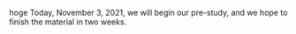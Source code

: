 hoge
Today, November 3, 2021, we will begin our pre-study, and we hope to finish the material in two weeks.
